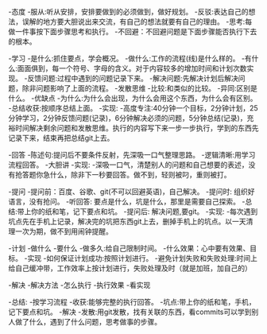 -态度
	-服从:听从安排，安排要做到的必须做到，做好规划。
	-反驳:表达自己的想法，误解的地方要大胆说出来交流，有自己的想法就要有自己的理由。
	-思考:每做一件事按下面步骤思考和执行。
	-不回避：不回避问题是下面步骤能否执行下去的根本。

-学习
	-是什么:抓住要点，学会概况。
	-做什么:工作的流程(线)是什么样的。
	-有什么:面面俱到，每一个符号、字母的含义。对于内容较多的增加时间和计划次数实现。
	-反馈问题:过程中遇到的问题记录下来。
	-解决问题:先解决计划后解决问题，除非问题影响了上面的流程。
	-发散思维
		-比较:和类似的比较。
			-异同:区别是什么。
			-优缺点
		-为什么:为什么会出现，为什么会用这个东西，为什么会有区别。
	-总结收获:按顺序总结上面。
	-实现:
		-高度专注:40分钟一个目标，2分钟计划，25分钟学习，2分钟反馈问题(记录)，6分钟解决必须的问题，5分钟总结(记录)，充裕时间解决剩余问题和发散思维。执行的内容写下来一步一步执行，学到的东西先记录下来，结束再把总结git上去。

-回答
	-陈述句:提问后不要条件反射，先深吸一口气整理思路。
	-逻辑清晰:用学习流程回答。
	-大胆讲
	-实现:
		-深吸一口气，清楚别人的问题和自己想要的表述，没有抢答题你急什么，除非下一秒要回答。做不到，轻则被叼，重则被打。

-提问
	-提问前：百度、谷歌、git(不可以回避英语)，自己解决。
	-提问时: 组织好语言，没有抢问。
	-听回答: 要点是什么，坑是什么，那里是需要自己探索。
	-总结:带上你的纸和笔，记下要点和坑。
	-提问后: 解决问题,要git。
	-实现:
		-每次遇到坑点先在手机上记录，解决完的坑把东西git上去，删掉手机上的坑点。以一天清理一次为期，做不到用闹钟提醒。

-计划
	-做什么
	-要什么
	-做多久:给自己限制时间。
	-什么效果：心中要有效果、目标。
	-实现
		-如何保证计划成功:按照计划进行。
		-避免计划失败和失败处理:时间上给自己缓冲带，工作效率上按计划进行，失败处理及时（就是加班，加自己的）

-解决
	-解决方法
	-怎么执行
	-执行效果
		-看实现

-总结:
	-按学习流程
	-收获:能够完整的执行回答。
	-坑点:带上你的纸和笔，手机，记下要点和坑。
	-解决
	-发散:用git发散，找有关联的东西，看commits可以学到别人做了什么，遇到了什么问题，思考做事的步骤。